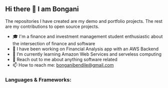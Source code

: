 ## Hi there 👋 I am Bongani

The repositories I have created are my demo and portfolio projects. The rest are my contributions to open source projects.

- 🎓 I'm a finance and investment management student enthusiastic about the intersection of finance and software
- 🔭 I have been working on Financial Analysis app with an AWS Backend 
- 🌱 I’m currently learning Amazon Web Services and serveless computing
- 💬 Reach out to me about anything software related
- 📫 How to reach me: bonganibendile@gmail.com

### Languages & Frameworks: 
